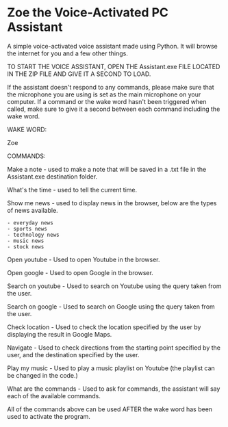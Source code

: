 # Zoe the Voice-Activated PC Assistant
A simple voice-activated voice assistant made using Python. It will browse the internet for you and a few other things.

TO START THE VOICE ASSISTANT, OPEN THE Assistant.exe FILE LOCATED IN THE ZIP FILE
AND GIVE IT A SECOND TO LOAD.

If the assistant doesn't respond to any commands, please make sure that the microphone you are using is set as the main microphone on your computer.
If a command or the wake word hasn't been triggered when called, make sure to give it a second between each command including the wake word.


WAKE WORD:

Zoe


COMMANDS:

Make a note - used to make a note that will be saved in a .txt file in the Assistant.exe destination folder.

What's the time - used to tell the current time.

Show me news - used to display news in the browser, below are the types of news available.

	- everyday news
	- sports news
	- technology news
	- music news
	- stock news

Open youtube - Used to open Youtube in the browser.

Open google - Used to open Google in the browser.

Search on youtube - Used to search on Youtube using the query taken from the user.

Search on google - Used to search on Google using the query taken from the user.

Check location - Used to check the location specified by the user by displaying the result in Google Maps.

Navigate - Used to check directions from the starting point specified by the user, and the destination specified by the user.

Play my music - Used to play a music playlist on Youtube (the playlist can be changed in the code.)

What are the commands - Used to ask for commands, the assistant will say each of the available commands.


All of the commands above can be used AFTER the wake word has been used to activate the program.
